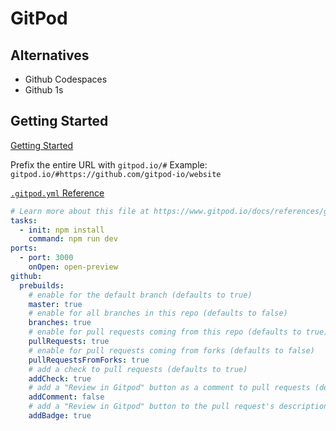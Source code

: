 # GitPod


## Alternatives

* Github Codespaces
* Github 1s

## Getting Started


[Getting Started](https://www.gitpod.io/docs/getting-started)

Prefix the entire URL with `gitpod.io/#`
Example: `gitpod.io/#https://github.com/gitpod-io/website`

[`.gitpod.yml` Reference](https://www.gitpod.io/docs/references/gitpod-yml)

```yml
# Learn more about this file at https://www.gitpod.io/docs/references/gitpod-yml
tasks:
  - init: npm install
    command: npm run dev
ports:
  - port: 3000
    onOpen: open-preview
github:
  prebuilds:
    # enable for the default branch (defaults to true)
    master: true
    # enable for all branches in this repo (defaults to false)
    branches: true
    # enable for pull requests coming from this repo (defaults to true)
    pullRequests: true
    # enable for pull requests coming from forks (defaults to false)
    pullRequestsFromForks: true
    # add a check to pull requests (defaults to true)
    addCheck: true
    # add a "Review in Gitpod" button as a comment to pull requests (defaults to false)
    addComment: false
    # add a "Review in Gitpod" button to the pull request's description (defaults to false)
    addBadge: true
```
